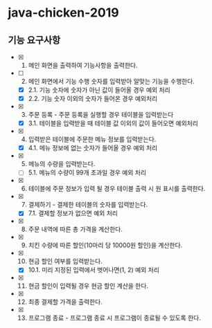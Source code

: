 # java-chicken-2019
## 기능 요구사항
- [x] 1. 메인 화면을 출력하여 기능사항을 출력한다.
- [ ] 2. 메인 화면에서 기능 수행 숫자를 입력받아 알맞는 기능을 수행한다.
  - [x] 2.1. 기능 숫자에 숫자가 아닌 값이 들어올 경우 예외 처리
  - [x] 2.2. 기능 숫자 이외의 숫자가 들어온 경우 예외처리
- [x] 3. 주문 등록 - 주문 등록을 실행할 경우 테이블을 입력받는다
  - [x] 3.1. 테이블을 입력받을 때 테이블 값 이외의 값이 들어오면 예외처리
- [x] 4. 입력받은 테이블에 주문한 메뉴 정보를 입력받는다.
  - [x] 4.1. 메뉴 정보에 없는 숫자가 들어올 경우 예외 처리
- [x] 5. 메뉴의 수량을 입력받는다.
  - [ ] 5.1. 메뉴의 수량이 99개 초과일 경우 예외 처리
- [x] 6. 테이블에 주문 정보가 입력 될 경우 테이블 출력 시 원 표시를 출력한다.
- [x] 7. 결제하기 - 결제한 테이블의 숫자를 입력받는다.
  - [x] 7.1. 결제할 정보가 없으면 예외 처리
- [x] 8. 주문 내역에 따른 총 가격을 계산한다.
- [x] 9. 치킨 수량에 따른 할인(10마리 당 10000원 할인)을 계산한다.
- [x] 10. 현금 할인 여부를 입력받는다.
  - [x] 10.1. 미리 지정된 입력에서 벗어나면(1, 2) 예외 처리
- [x] 11. 현금 할인이 입력될 경우 현금 할인 계산을 한다.
- [x] 12. 최종 결제할 가격을 출력한다.
- [x] 13. 프로그램 종료 - 프로그램 종료 시 프로그램이 종료될 수 있도록 한다.
